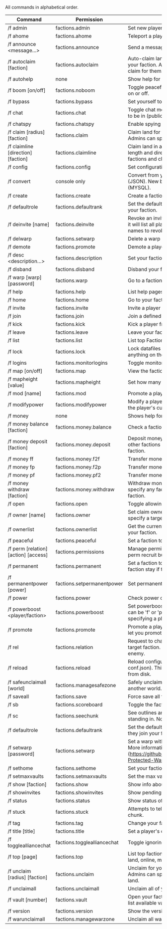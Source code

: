All commands in alphabetical order.

Command | Permission | Meaning
--- | --- | ---
/f admin <target> |	factions.admin |	Set new player as leader of your faction.
/f ahome <target> |	factions.ahome |	Teleport a player to their faction's home.
/f announce <message…>	| factions.announce |	Send a message to players in your faction.
/f autoclaim [faction] |	factions.autoclaim |	Auto-claim land when you walk over wilderness for your faction. Admins can specify other factions and claim for them.
/f autohelp |	none |	Show help for all commands.
/f boom [on/off] |	factions.noboom	| Toggle peaceful explosions in your faction's territory on or off.
/f bypass |	factions.bypass | Set yourself to bypass faction permission checks.
/f chat <mode>	| factions.chat	| Toggle chat modes or specify which channel you want to be in (public, alliance, faction, truce)
/f chatspy |	factions.chatspy |	Enable spying on all private chat channels.
/f claim [radius] [faction] |	factions.claim	| Claim land for your faction given an optional radius. Admins can specify other factions and claim for them.
/f claimline <chunks> [direction] [faction] |	factions.claimline |	Claim land in a line for your Faction given an optional length and direction. Admins can specify other factions and claim for them.
/f config <setting> <value> |	factions.config |	Set configuration values in the conf.json. 
/f convert <backend> |	console only |	Convert from your current backend to a new backend (JSON). New backends will be added in the future (MYSQL).
/f create <name> |	factions.create |	Create a faction with the given name.
/f defaultrole <role> | factions.defaultrank | Set the default rank new members get when joining your faction.
/f deinvite [name] |	factions.deinvite |	Revoke an invite from a player. If no player is defined, it will list all players with pending invites. Click the names to revoke their invite.
/f delwarp <name> |	factions.setwarp |	Delete a warp
/f demote <name> |	factions.promote |	Demote a player by one rank.
/f desc <description…> |	factions.description |	Set your faction's new description.
/f disband |	factions.disband |	Disband your faction.
/f warp [warp] [password] |	factions.warp |	Go to a faction warp. Specify password if needed.
/f help <page> |	factions.help |	List help pages for things.
/f home |	factions.home |	Go to your faction's home.
/f invite <target> |	factions.invite |	Invite a player to your faction.
/f join <faction> |	factions.join |	Join a defined faction.
/f kick <target> |	factions.kick |	Kick a player from your faction.
/f leave	| factions.leave	| Leave your faction.
/f list	| factions.list |	List top Factions by players.
/f lock	| factions.lock |	Lock datafiles from being overwritten. Will make anything on the server not get saved.
/f logins |	factions.monitorlogins |	Toggle monitoring of logins for your faction.
/f map [on/off]	| factions.map |	View the faction map of the area around you.
/f mapheight [value] | factions.mapheight | Set how many lines your /f map will show.
/f mod [name] |	factions.mod |	Promote a player in your faction to mod.
/f modifypower <name> <power>	| factions.modifypower	| Modify a player's power. The <power> variable adds power to the player's current power.
/f money |	none |	Shows help for money commands.
/f money balance [faction] |	factions.money.balance	| Check a faction's balance. Default is your own faction.
/f money deposit <amount> [faction] |	factions.money.deposit |	Deposit money into your faction. Admins can specify other factions and can add money to the specified faction.
/f money ff <amount> <factionfrom> <factionto>	| factions.money.f2f |	Transfer money from one faction to another.
/f money fp <amount> <factionfrom> <playerto> |	factions.money.f2p |	Transfer money from one faction to a player.
/f money pf <amount> <playerfrom> <factionto> |	factions.money.pf2 |	Transfer money from one player to a faction.
/f money withdraw <amount> [faction] |	factions.money.withdraw |	Withdraw money from your faction. Admins can specify any faction and take away money from the faction.
/f open	| factions.open |	Toggle allowing anyone being able to join the faction.
/f owner [name]	| factions.owner |	Set claim ownership for this chunk. Admins can specify a target player.
/f ownerlist |	factions.ownerlist |	Get the current owner of the chunk you're in if it's in your faction.
/f peaceful <faction> |	factions.peaceful |	Set a faction to being peaceful.
/f perm [relation] [action] [access] |	factions.permissions |	Manage permissions for your Faction. Example /f perm recruit build deny.
/f permanent <faction> |	factions.permanent |	Set a faction to permanent status. This will make the faction stay if there are zero members.
/f permanentpower <faction> [power] |	factions.setpermanentpower |	Set permanent power to a faction.
/f power <player> |	factions.power |	Check power of a player. Default is yourself.
/f powerboost <player/faction> <name> <number>	| factions.powerboost |	Set powerboost of a player or faction. <player/faction> can be 'f' or 'p' to let the plugin know if you're specifying a player or faction.
/f promote <name> |	factions.promote |	Promote a player in your faction by one rank. Will not let you promote them to leader.
/f rel <relation> <faction> |	factions.relation	| Request to change your faction's relationship with a target faction. Relations can be ally, truce, neutral, enemy.
/f reload |	factions.reload |	Reload configurations (lang.yml, config.yml, conf.json). This does not reload factions saved data from disk.
/f safeunclaimall [world] |	factions.managesafezone	| Safely unclaim all territories in your world. Can specify another world.
/f saveall	| factions.save	| Force save all factions data to disk.
/f sb	| factions.scoreboard |	Toggle the factions scoreboard on or off.
/f sc |	factions.seechunk	| See outlines around the border of the chunk you're standing in. No one else can see the outlines.
/f defaultrole <role> |	factions.defaultrank |	Set the default role that new members will get when they join your faction.
/f setwarp <name> [password] |	factions.setwarp |	Set a warp with an optional password to your location. More information at [Password Protected Warps] (https://github.com/drtshock/Factions/wiki/Password-Protected-Warps)
/f sethome	| factions.sethome |	Set your faction's home.
/f setmaxvaults <faction> <number> |	factions.setmaxvaults	| Set the max vaults a faction can have.
/f show [faction] |	factions.show |	Show info about a Faction. Default is yours.
/f showinvites |	factions.showinvites |	Show pending invites for your faction.
/f status |	factions.status	| Show status of all players in your faction.
/f stuck	| factions.stuck	| Attempts to teleport you to the nearest wilderness chunk.
/f tag <tag>	| factions.tag	| Change your faction's tag.
/f title <player> [title] |	factions.title	| Set a player's custom title. Will charge them if enabled.
/f togglealliancechat |	factions.togglealliancechat	| Toggle ignoring alliance chat.
/f top <criteria> [page] |	factions.top	| List top factions by criteria (members, start, power, land, online, money). 
/f unclaim [radius] [faction] |	factions.unclaim	| Unclaim for your faction. Optionally define the radius. Admins can specify other factions and unclaim their land.
/f unclaimall |	factions.unclaimall |	Unclaim all of your faction's land.
/f vault [number] |	factions.vault |	Open your faction's vault. If no vault is defined, it will list available vaults.
/f version |	factions.version	| Show the version string for FactionsUUID.
/f warunclaimall	| factions.managewarzone |	Unclaim all warzone claims.